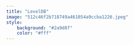 ```yaml
---
title: "LevelDB"
image: "512c46f2b718749a461054a9ccba1226.jpeg"
style:
    background: "#2a9d8f"
    color: "#fff"
---
```

